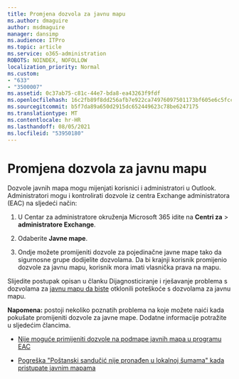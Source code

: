 ```yaml
---
title: Promjena dozvola za javnu mapu
ms.author: dmaguire
author: msdmaguire
manager: dansimp
ms.audience: ITPro
ms.topic: article
ms.service: o365-administration
ROBOTS: NOINDEX, NOFOLLOW
localization_priority: Normal
ms.custom:
- "633"
- "3500007"
ms.assetid: 0c37ab75-c81c-44e7-bda8-ea43263f9fdf
ms.openlocfilehash: 16c2fb89f8dd256afb7e922ca74976097501173bf605e6c5fccc73019a71edcd
ms.sourcegitcommit: b5f7da89a650d2915dc652449623c78be6247175
ms.translationtype: MT
ms.contentlocale: hr-HR
ms.lasthandoff: 08/05/2021
ms.locfileid: "53950180"
---
```

# <a name="changing-public-folder-permissions"></a>Promjena dozvola za javnu mapu

Dozvole javnih mapa mogu mijenjati korisnici i administratori u Outlook. Administratori mogu i kontrolirati dozvole iz centra Exchange administratora (EAC) na sljedeći način:
  
1. U Centar za administratore okruženja Microsoft 365 idite na **Centri za** \> **administratore Exchange**.

2. Odaberite **Javne mape**.

3. Ondje možete promijeniti dozvole za pojedinačne javne mape tako da sigurnosne grupe dodijelite dozvolama. Da bi krajnji korisnik promijenio dozvole za javnu mapu, korisnik mora imati vlasnička prava na mapu.

Slijedite postupak opisan u članku Dijagnosticiranje i rješavanje problema s dozvolama za [javnu mapu da biste](https://docs.microsoft.com/exchange/troubleshoot/public-folders/public-folder-permission-issues) otklonili poteškoće s dozvolama za javnu mapu.

**Napomena:** postoji nekoliko poznatih problema na koje možete naići kada pokušate promijeniti dozvole za javne mape. Dodatne informacije potražite u sljedećim člancima.

- [Nije moguće primijeniti dozvole na podmape javnih mapa u programu EAC](https://docs.microsoft.com/exchange/troubleshoot/public-folders/can%E2%80%99t-apply-permissions-public-folder-subfolders)

- [Pogreška "Poštanski sandučić nije pronađen u lokalnoj šumama" kada pristupate javnim mapama](https://docs.microsoft.com/exchange/troubleshoot/public-folders/mailbox-not-found-local-forest-public-folder)
